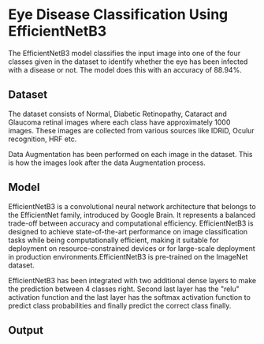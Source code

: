 
# Eye Disease Classification Using EfficientNetB3

The EfficientNetB3 model classifies the input image into one of the four classes given in the dataset to identify whether the eye has been infected with a disease or not. The model does this with an accuracy of 88.94%.




## Dataset
The dataset consists of Normal, Diabetic Retinopathy, Cataract and Glaucoma retinal images where each class have approximately 1000 images. These images are collected from various sources like IDRiD, Oculur recognition, HRF etc.

Data Augmentation has been performed on each image in the dataset. This is how the images look after the data Augmentation process.



## Model
EfficientNetB3 is a convolutional neural network architecture that belongs to the EfficientNet family, introduced by Google Brain. It represents a balanced trade-off between accuracy and computational efficiency. EfficientNetB3 is designed to achieve state-of-the-art performance on image classification tasks while being computationally efficient, making it suitable for deployment on resource-constrained devices or for large-scale deployment in production environments.EfficientNetB3 is pre-trained on the ImageNet dataset.


EfficientNetB3 has been integrated with two additional dense layers to make the prediction between 4 classes right. Second last layer has the "relu" activation function and the last layer has the softmax activation function to predict class probabilities and finally predict the correct class finally.


## Output
